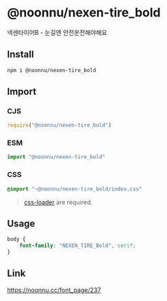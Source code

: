 # @noonnu/nexen-tire_bold
넥센타이어B - 눈길엔 안전운전해야해요

## Install
```sh
npm i @noonnu/nexen-tire_bold
```
## Import
### CJS
```js
require("@noonnu/nexen-tire_bold")
```
### ESM
```js
import "@noonnu/nexen-tire_bold"
```
### CSS 
```css
@import "~@noonnu/nexen-tire_bold/index.css"
```
> [css-loader](https://github.com/webpack-contrib/css-loader) are required.

## Usage
```css
body {
    font-family: "NEXEN_TIRE_Bold", serif;
}
```

## Link
https://noonnu.cc/font_page/237
